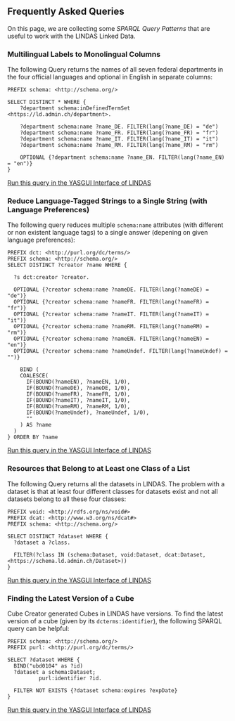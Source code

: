 ## Frequently Asked Queries

On this page, we are collecting some *SPARQL Query Patterns* that are useful to work with the LINDAS Linked Data.

### Multilingual Labels to Monolingual Columns

The following Query returns the names of all seven federal departments in the four official languages and optional in English in separate columns:

```sparql
PREFIX schema: <http://schema.org/>

SELECT DISTINCT * WHERE {
    ?department schema:inDefinedTermSet <https://ld.admin.ch/department>.

    ?department schema:name ?name_DE. FILTER(lang(?name_DE) = "de")
    ?department schema:name ?name_FR. FILTER(lang(?name_FR) = "fr")
    ?department schema:name ?name_IT. FILTER(lang(?name_IT) = "it")
    ?department schema:name ?name_RM. FILTER(lang(?name_RM) = "rm")
    
    OPTIONAL {?department schema:name ?name_EN. FILTER(lang(?name_EN) = "en")}
}
```
[Run this query in the YASGUI Interface of LINDAS](https://ld.admin.ch/sparql/#query=PREFIX%20schema%3A%20%3Chttp%3A%2F%2Fschema.org%2F%3E%0A%0ASELECT%20DISTINCT%20*%20WHERE%20%7B%0A%20%20%20%20%3Fdepartment%20schema%3AinDefinedTermSet%20%3Chttps%3A%2F%2Fld.admin.ch%2Fdepartment%3E.%0A%0A%20%20%20%20%3Fdepartment%20schema%3Aname%20%3Fname_DE.%20FILTER(lang(%3Fname_DE)%20%3D%20%22de%22)%0A%20%20%20%20%3Fdepartment%20schema%3Aname%20%3Fname_FR.%20FILTER(lang(%3Fname_FR)%20%3D%20%22fr%22)%0A%20%20%20%20%3Fdepartment%20schema%3Aname%20%3Fname_IT.%20FILTER(lang(%3Fname_IT)%20%3D%20%22it%22)%0A%20%20%20%20%3Fdepartment%20schema%3Aname%20%3Fname_RM.%20FILTER(lang(%3Fname_RM)%20%3D%20%22rm%22)%0A%20%20%09%0A%20%20%09OPTIONAL%20%7B%3Fdepartment%20schema%3Aname%20%3Fname_EN.%20FILTER(lang(%3Fname_EN)%20%3D%20%22en%22)%7D%0A%7D&endpoint=https%3A%2F%2Fld.admin.ch%2Fquery&requestMethod=POST&tabTitle=Query%201&headers=%7B%7D&contentTypeConstruct=text%2Fturtle&contentTypeSelect=application%2Fsparql-results%2Bjson&outputFormat=table)

### Reduce Language-Tagged Strings to a Single String (with Language Preferences)

The following query reduces multiple `schema:name` attributes (with different or non existent language tags) to a single answer (depening on given language preferences):

```sparql
PREFIX dct: <http://purl.org/dc/terms/>
PREFIX schema: <http://schema.org/>
SELECT DISTINCT ?creator ?name WHERE {

  ?s dct:creator ?creator.
  
  OPTIONAL {?creator schema:name ?nameDE. FILTER(lang(?nameDE) = "de")}
  OPTIONAL {?creator schema:name ?nameFR. FILTER(lang(?nameFR) = "fr")}
  OPTIONAL {?creator schema:name ?nameIT. FILTER(lang(?nameIT) = "it")}
  OPTIONAL {?creator schema:name ?nameRM. FILTER(lang(?nameRM) = "rm")}
  OPTIONAL {?creator schema:name ?nameEN. FILTER(lang(?nameEN) = "en")}
  OPTIONAL {?creator schema:name ?nameUndef. FILTER(lang(?nameUndef) = "")}
  
    BIND (
    COALESCE(
      IF(BOUND(?nameEN), ?nameEN, 1/0),
      IF(BOUND(?nameDE), ?nameDE, 1/0),
      IF(BOUND(?nameFR), ?nameFR, 1/0),
      IF(BOUND(?nameIT), ?nameIT, 1/0),
      IF(BOUND(?nameRM), ?nameRM, 1/0),
      IF(BOUND(?nameUndef), ?nameUndef, 1/0),
      ""
    ) AS ?name
  )
} ORDER BY ?name
```
[Run this query in the YASGUI Interface of LINDAS](https://ld.admin.ch/sparql/#query=PREFIX%20dct%3A%20%3Chttp%3A%2F%2Fpurl.org%2Fdc%2Fterms%2F%3E%0APREFIX%20schema%3A%20%3Chttp%3A%2F%2Fschema.org%2F%3E%0ASELECT%20DISTINCT%20%3Fcreator%20%3Fname%20WHERE%20%7B%0A%0A%20%20%3Fs%20dct%3Acreator%20%3Fcreator.%0A%20%20%0A%20%20OPTIONAL%20%7B%3Fcreator%20schema%3Aname%20%3FnameDE.%20FILTER(lang(%3FnameDE)%20%3D%20%22de%22)%7D%0A%20%20OPTIONAL%20%7B%3Fcreator%20schema%3Aname%20%3FnameFR.%20FILTER(lang(%3FnameFR)%20%3D%20%22fr%22)%7D%0A%20%20OPTIONAL%20%7B%3Fcreator%20schema%3Aname%20%3FnameIT.%20FILTER(lang(%3FnameIT)%20%3D%20%22it%22)%7D%0A%20%20OPTIONAL%20%7B%3Fcreator%20schema%3Aname%20%3FnameRM.%20FILTER(lang(%3FnameRM)%20%3D%20%22rm%22)%7D%0A%20%20OPTIONAL%20%7B%3Fcreator%20schema%3Aname%20%3FnameEN.%20FILTER(lang(%3FnameEN)%20%3D%20%22en%22)%7D%0A%20%20OPTIONAL%20%7B%3Fcreator%20schema%3Aname%20%3FnameUndef.%20FILTER(lang(%3FnameUndef)%20%3D%20%22%22)%7D%0A%20%20%0A%20%20%20%20BIND%20(%0A%20%20%20%20COALESCE(%0A%20%20%20%20%20%20IF(BOUND(%3FnameEN)%2C%20%3FnameEN%2C%201%2F0)%2C%0A%20%20%20%20%20%20IF(BOUND(%3FnameDE)%2C%20%3FnameDE%2C%201%2F0)%2C%0A%20%20%20%20%20%20IF(BOUND(%3FnameFR)%2C%20%3FnameFR%2C%201%2F0)%2C%0A%20%20%20%20%20%20IF(BOUND(%3FnameIT)%2C%20%3FnameIT%2C%201%2F0)%2C%0A%20%20%20%20%20%20IF(BOUND(%3FnameRM)%2C%20%3FnameRM%2C%201%2F0)%2C%0A%20%20%20%20%20%20IF(BOUND(%3FnameUndef)%2C%20%3FnameUndef%2C%201%2F0)%2C%0A%20%20%20%20%20%20%22%22%0A%20%20%20%20)%20AS%20%3Fname%0A%20%20)%0A%7D%20ORDER%20BY%20%3Fname&endpoint=https%3A%2F%2Fld.admin.ch%2Fquery&requestMethod=POST&tabTitle=Query%201&headers=%7B%7D&contentTypeConstruct=application%2Fn-triples%2C*%2F*%3Bq%3D0.9&contentTypeSelect=application%2Fsparql-results%2Bjson%2C*%2F*%3Bq%3D0.9&outputFormat=table)

### Resources that Belong to at Least one Class of a List

The following Query returns all the datasets in LINDAS. The problem with a dataset is that at least four different classes for datasets exist and not all datasets belong to all these four classes:

```sparql
PREFIX void: <http://rdfs.org/ns/void#>
PREFIX dcat: <http://www.w3.org/ns/dcat#>
PREFIX schema: <http://schema.org/>

SELECT DISTINCT ?dataset WHERE {
  ?dataset a ?class.
  
  FILTER(?class IN (schema:Dataset, void:Dataset, dcat:Dataset, <https://schema.ld.admin.ch/Dataset>))
}
```
[Run this query in the YASGUI Interface of LINDAS](https://ld.admin.ch/sparql/#query=PREFIX%20void%3A%20%3Chttp%3A%2F%2Frdfs.org%2Fns%2Fvoid%23%3E%0APREFIX%20dcat%3A%20%3Chttp%3A%2F%2Fwww.w3.org%2Fns%2Fdcat%23%3E%0APREFIX%20schema%3A%20%3Chttp%3A%2F%2Fschema.org%2F%3E%0A%0ASELECT%20DISTINCT%20%3Fdataset%20WHERE%20%7B%0A%20%20%3Fdataset%20a%20%3Fclass.%0A%20%20%0A%20%20FILTER(%3Fclass%20IN%20(schema%3ADataset%2C%20void%3ADataset%2C%20dcat%3ADataset%2C%20%3Chttps%3A%2F%2Fschema.ld.admin.ch%2FDataset%3E))%0A%7D&endpoint=https%3A%2F%2Fld.admin.ch%2Fquery&requestMethod=POST&tabTitle=Query%202&headers=%7B%7D&contentTypeConstruct=application%2Fn-triples%2C*%2F*%3Bq%3D0.9&contentTypeSelect=application%2Fsparql-results%2Bjson%2C*%2F*%3Bq%3D0.9&outputFormat=table)


### Finding the Latest Version of a Cube

Cube Creator generated Cubes in LINDAS have versions. To find the latest version of a cube (given by its `dcterms:identifier`), the following SPARQL query can be helpful:

```sparql
PREFIX schema: <http://schema.org/>
PREFIX purl: <http://purl.org/dc/terms/>

SELECT ?dataset WHERE {
  BIND("ubd0104" as ?id)
  ?dataset a schema:Dataset;
          purl:identifier ?id.
  
  FILTER NOT EXISTS {?dataset schema:expires ?expDate}
}
```

[Run this query in the YASGUI Interface of LINDAS](https://ld.admin.ch/sparql/#query=PREFIX%20schema%3A%20%3Chttp%3A%2F%2Fschema.org%2F%3E%0APREFIX%20purl%3A%20%3Chttp%3A%2F%2Fpurl.org%2Fdc%2Fterms%2F%3E%0A%0ASELECT%20%3Fdataset%20WHERE%20%7B%0A%20%20BIND(%22ubd0104%22%20as%20%3Fid)%0A%20%20%3Fdataset%20a%20schema%3ADataset%3B%0A%20%20%20%20%20%20%20%20%20%20purl%3Aidentifier%20%3Fid.%0A%20%20%0A%20%20FILTER%20NOT%20EXISTS%20%7B%3Fdataset%20schema%3Aexpires%20%3FexpDate%7D%0A%7D&endpoint=https%3A%2F%2Fld.admin.ch%2Fquery&requestMethod=POST&tabTitle=Query%206&headers=%7B%7D&contentTypeConstruct=application%2Fn-triples%2C*%2F*%3Bq%3D0.9&contentTypeSelect=application%2Fsparql-results%2Bjson%2C*%2F*%3Bq%3D0.9&outputFormat=table)